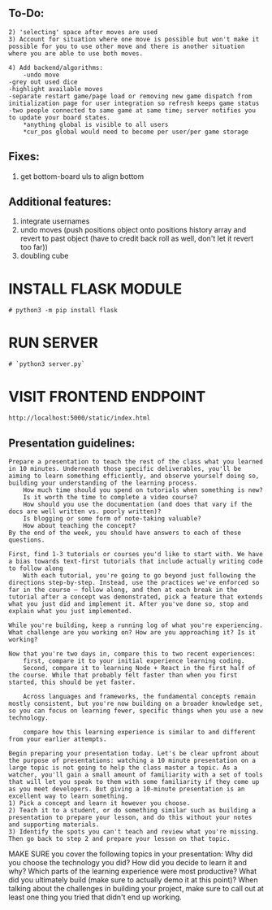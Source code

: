 ## To-Do:
	2) 'selecting' space after moves are used
	3) Account for situation where one move is possible but won't make it possible for you to use other move and there is another situation where you are able to use both moves.

	4) Add backend/algorithms:
		-undo move
	-grey out used dice
	-highlight available moves
	-separate restart game/page load or removing new game dispatch from initialization page for user integration so refresh keeps game status
	-two people connected to same game at same time; server notifies you to update your board states.
		*anything global is visible to all users
		*cur_pos global would need to become per user/per game storage
## Fixes:
1) get bottom-board uls to align bottom

## Additional features:
1) integrate usernames
2) undo moves (push positions object onto positions history array and revert to past object (have to credit back roll as well, don't let it revert too far))
3) doubling cube

# INSTALL FLASK MODULE
	# python3 -m pip install flask
# RUN SERVER
	# `python3 server.py`
# VISIT FRONTEND ENDPOINT
	http://localhost:5000/static/index.html

## Presentation guidelines:
	Prepare a presentation to teach the rest of the class what you learned in 10 minutes. Underneath those specific deliverables, you'll be aiming to learn something efficiently, and observe yourself doing so, building your understanding of the learning process. 
		How much time should you spend on tutorials when something is new? 
		Is it worth the time to complete a video course? 
		How should you use the documentation (and does that vary if the docs are well written vs. poorly written)? 
		Is blogging or some form of note-taking valuable? 
		How about teaching the concept? 
	By the end of the week, you should have answers to each of these questions.

	First, find 1-3 tutorials or courses you'd like to start with. We have a bias towards text-first tutorials that include actually writing code to follow along
		With each tutorial, you're going to go beyond just following the directions step-by-step. Instead, use the practices we've enforced so far in the course – follow along, and then at each break in the tutorial after a concept was demonstrated, pick a feature that extends what you just did and implement it. After you've done so, stop and explain what you just implemented.

	While you're building, keep a running log of what you're experiencing. What challenge are you working on? How are you approaching it? Is it working?

	Now that you're two days in, compare this to two recent experiences: 
		first, compare it to your initial experience learning coding.
		Second, compare it to learning Node + React in the first half of the course. While that probably felt faster than when you first started, this should be yet faster.

		Across languages and frameworks, the fundamental concepts remain mostly consistent, but you're now building on a broader knowledge set, so you can focus on learning fewer, specific things when you use a new technology. 

		compare how this learning experience is similar to and different from your earlier attempts.

	Begin preparing your presentation today. Let's be clear upfront about the purpose of presentations: watching a 10 minute presentation on a large topic is not going to help the class master a topic. As a watcher, you'll gain a small amount of familiarity with a set of tools that will let you speak to them with some familiarity if they come up as you meet developers. But giving a 10-minute presentation is an excellent way to learn something.
	1) Pick a concept and learn it however you choose. 
	2) Teach it to a student, or do something similar such as building a presentation to prepare your lesson, and do this without your notes and supporting materials. 
	3) Identify the spots you can't teach and review what you're missing. Then go back to step 2 and prepare your lesson on that topic.

MAKE SURE you cover the following topics in your presentation:
	Why did you choose the technology you did? 
	How did you decide to learn it and why? Which parts of the learning experience were most productive? 
	What did you ultimately build (make sure to actually demo it at this point)? When talking about the challenges in building your project, make sure to call out at least one thing you tried that didn't end up working.